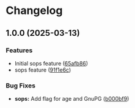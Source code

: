 # Changelog

## 1.0.0 (2025-03-13)


### Features

* Initial sops feature ([65afb86](https://github.com/memes/devcontainers-features/commit/65afb868e9905a3223ef159d5ccd19e2c4ee1c42))
* sops feature ([91f1e6c](https://github.com/memes/devcontainers-features/commit/91f1e6c7fde8f98b35a47ff5035aa2c874f8ff4a))


### Bug Fixes

* **sops:** Add flag for age and GnuPG ([b000bf9](https://github.com/memes/devcontainers-features/commit/b000bf9235dbeac2c0c8cf5b27bff5c533f8a714))
